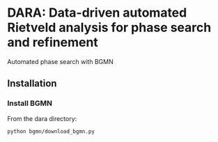 # DARA: Data-driven automated Rietveld analysis for phase search and refinement

Automated phase search with BGMN

## Installation

### Install BGMN

From the dara directory:

```
python bgmn/download_bgmn.py
```
